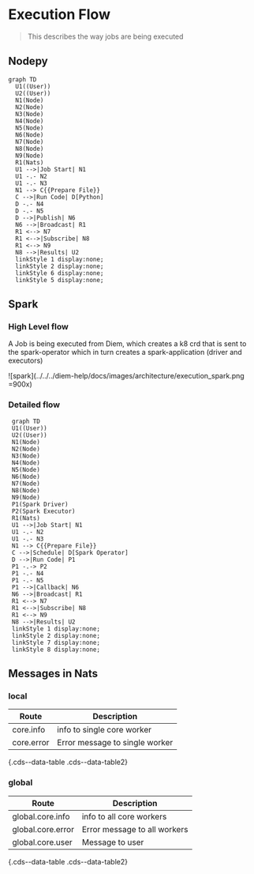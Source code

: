 # Execution Flow

> This describes the way jobs are being executed

## Nodepy

```mermaid
graph TD
  U1((User))
  U2((User))
  N1(Node)
  N2(Node)
  N3(Node)
  N4(Node)
  N5(Node)
  N6(Node)
  N7(Node)
  N8(Node)
  N9(Node)
  R1(Nats)
  U1 -->|Job Start| N1
  U1 -.- N2
  U1 -.- N3
  N1 --> C{{Prepare File}}
  C -->|Run Code| D[Python]
  D -.- N4
  D -.- N5
  D -->|Publish| N6
  N6 -->|Broadcast| R1
  R1 <--> N7
  R1 <-->|Subscribe| N8
  R1 <--> N9
  N8 -->|Results| U2
  linkStyle 1 display:none;
  linkStyle 2 display:none;
  linkStyle 6 display:none;
  linkStyle 5 display:none;
```

## Spark

### High Level flow

A Job is being executed from Diem, which creates a k8 crd that is sent to the spark-operator which in turn creates a spark-application (driver and executors)

![spark](../../../diem-help/docs/images/architecture/execution_spark.png =900x)

### Detailed flow

```mermaid
 graph TD
 U1((User))
 U2((User))
 N1(Node)
 N2(Node)
 N3(Node)
 N4(Node)
 N5(Node)
 N6(Node)
 N7(Node)
 N8(Node)
 N9(Node)
 P1(Spark Driver)
 P2(Spark Executor)
 R1(Nats)
 U1 -->|Job Start| N1
 U1 -.- N2
 U1 -.- N3
 N1 --> C{{Prepare File}}
 C -->|Schedule| D[Spark Operator]
 D -->|Run Code| P1
 P1 -.-> P2
 P1 -.- N4
 P1 -.- N5
 P1 -->|Callback| N6
 N6 -->|Broadcast| R1
 R1 <--> N7
 R1 <-->|Subscribe| N8
 R1 <--> N9
 N8 -->|Results| U2
 linkStyle 1 display:none;
 linkStyle 2 display:none;
 linkStyle 7 display:none;
 linkStyle 8 display:none;
```

## Messages in Nats

### local

| Route      | Description                    |
| ---------- | ------------------------------ |
| core.info  | info to single core worker     |
| core.error | Error message to single worker |

{.cds--data-table .cds--data-table2}

### global

| Route             | Description                  |
| ----------------- | ---------------------------- |
| global.core.info  | info to all core workers     |
| global.core.error | Error message to all workers |
| global.core.user  | Message to user              |

{.cds--data-table .cds--data-table2}
